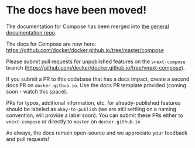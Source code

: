 # The docs have been moved!

The documentation for Compose has been merged into
[the general documentation repo](https://github.com/docker/docker.github.io).

The docs for Compose are now here:
https://github.com/docker/docker.github.io/tree/master/compose

Please submit pull requests for unpublished features on the `vnext-compose` branch (https://github.com/docker/docker.github.io/tree/vnext-compose).

If you submit a PR to this codebase that has a docs impact, create a second docs PR on `docker.github.io`. Use the docs PR template provided (coming soon - watch this space).

PRs for typos, additional information, etc. for already-published features should be labeled as `okay-to-publish` (we are still settling on a naming convention, will provide a label soon). You can submit these PRs either to `vnext-compose` or directly to `master` on `docker.github.io`

As always, the docs remain open-source and we appreciate your feedback and
pull requests!
